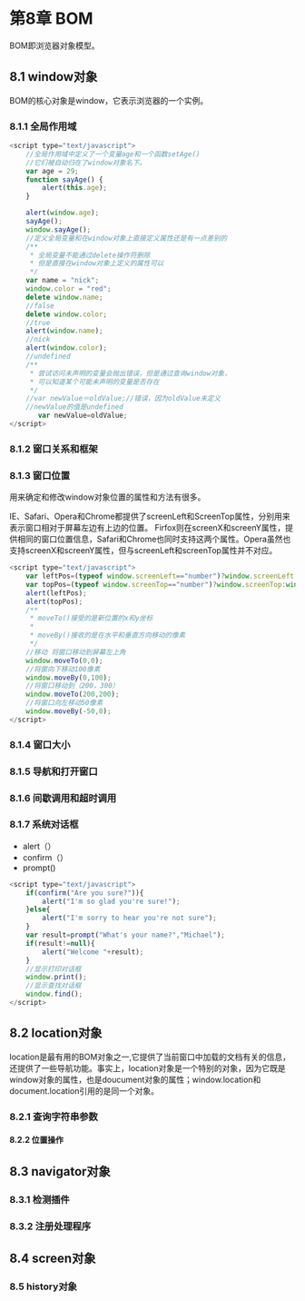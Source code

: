 # 第8章 BOM

BOM即浏览器对象模型。

## 8.1 window对象

BOM的核心对象是window，它表示浏览器的一个实例。

### 8.1.1 全局作用域

```js
<script type="text/javascript">
	//全局作用域中定义了一个变量age和一个函数setAge()
	//它们被自动归在了window对象名下。
	var age = 29;
	function sayAge() {
		alert(this.age);
	}

	alert(window.age);
	sayAge();
	window.sayAge();
	//定义全局变量和在window对象上直接定义属性还是有一点差别的
	/**
	 * 全局变量不能通过delete操作符删除
	 * 但是直接在window对象上定义的属性可以
	 */
	var name = "nick";
	window.color = "red";
	delete window.name;
	//false
	delete window.color;
	//true
	alert(window.name);
	//nick
	alert(window.color);
	//undefined
	/**
	 * 尝试访问未声明的变量会抛出错误，但是通过查询window对象，
	 * 可以知道某个可能未声明的变量是否存在
	 */
	//var newValue＝oldValue;//错误，因为oldValue未定义
	//newValue的值是undefined
	   var newValue=oldValue;
</script>       
```

### 8.1.2 窗口关系和框架

### 8.1.3 窗口位置
用来确定和修改window对象位置的属性和方法有很多。

IE、Safari、Opera和Chrome都提供了screenLeft和ScreenTop属性，分别用来表示窗口相对于屏幕左边有上边的位置。
Firfox则在screenX和screenY属性，提供相同的窗口位置信息，Safari和Chrome也同时支持这两个属性。Opera虽然也支持screenX和screenY属性，但与screenLeft和screenTop属性并不对应。

```js
<script type="text/javascript">
    var leftPos=(typeof window.screenLeft=="number")?window.screenLeft:window.screenX;
    var topPos=(typeof window.screenTop=="number")?window.screenTop:window.screenY;
    alert(leftPos);
    alert(topPos);
    /**
     * moveTo()接受的是新位置的x和y坐标
     * 
     * moveBy()接收的是在水平和垂直方向移动的像素
     */
    //移动 将窗口移动到屏幕左上角
    window.moveTo(0,0);
    //将窗向下移动100像素
    window.moveBy(0,100);
    //将窗口移动到（200，300）
    window.moveTo(200,200);
    //将窗口向左移动50像素
    window.moveBy(-50,0);
</script>
```

### 8.1.4 窗口大小


### 8.1.5 导航和打开窗口


### 8.1.6 间歇调用和超时调用

### 8.1.7 系统对话框

* alert（）
* confirm（）
* prompt()

```js
<script type="text/javascript">
    if(confirm("Are you sure?")){
        alert("I'm so glad you're sure!");
    }else{
        alert("I'm sorry to hear you're not sure");
    }
    var result=prompt("What's your name?","Michael");
    if(result!=null){
        alert("Welcome "+result);
    }
    //显示打印对话框
    window.print();
    //显示查找对话框
    window.find();
</script>
```
## 8.2 location对象

location是最有用的BOM对象之一,它提供了当前窗口中加载的文档有关的信息，还提供了一些导航功能。事实上，location对象是一个特别的对象，因为它既是window对象的属性，也是doucument对象的属性；window.location和document.location引用的是同一个对象。

### 8.2.1 查询字符串参数

#### 8.2.2 位置操作

## 8.3 navigator对象

### 8.3.1 检测插件

### 8.3.2 注册处理程序

## 8.4 screen对象

### 8.5 history对象




